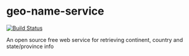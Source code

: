 # geo-name-service

[![Build Status](https://travis-ci.org/bolorundurowb/geo-name-service.svg?branch=master)](https://travis-ci.org/bolorundurowb/geo-name-service)

An open source free web service for retrieving continent, country and state/province info
